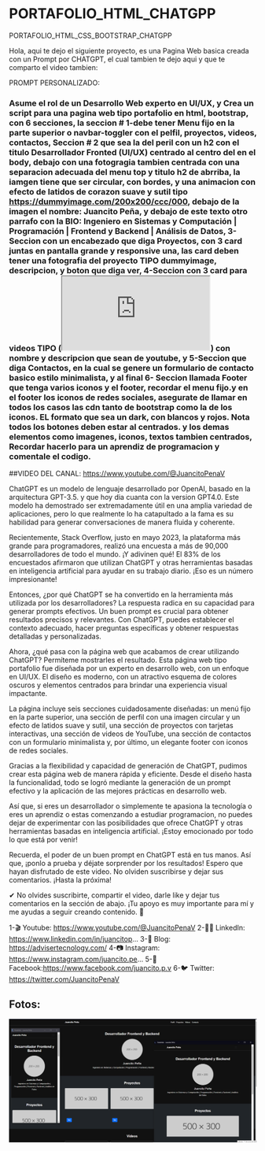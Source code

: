 # PORTAFOLIO_HTML_CHATGPP
PORTAFOLIO_HTML_CSS_BOOTSTRAP_CHATGPP

Hola, aqui te dejo el siguiente proyecto, es una Pagina Web basica creada con un Prompt por CHATGPT, el cual tambien te dejo aqui y que te comparto el video tambien:

PROMPT PERSONALIZADO:

### Asume el rol de un Desarrollo Web experto en UI/UX, y Crea un script para una pagina web tipo portafolio en html, bootstrap, con 6 secciones, la seccion # 1-debe tener Menu fijo en la parte superior o navbar-toggler con el pelfil, proyectos, videos, contactos, Seccion # 2 que sea la del peril con un h2 con el titulo Desarrollador Fronted (UI/UX) centrado al centro del en el body, debajo con una fotogragia tambien centrada con una separacion adecuada del menu top y titulo h2 de abrriba, la iamgen tiene que ser circular, con bordes, y una animacion con efecto de latidos de corazon suave y sutil tipo https://dummyimage.com/200x200/ccc/000,  debajo de la imagen el nombre: Juancito Peña, y debajo de este texto otro parrafo con la BIO: Ingeniero en Sistemas y Computación | Programación | Frontend y Backend | Análisis de Datos, 3-Seccion con un encabezado que diga Proyectos, con 3 card juntas en pantalla grande y responsive una, las card deben tener una fotografia del proyecto TIPO dummyimage, descripcion,  y boton que diga ver, 4-Seccion con 3 card  para videos TIPO (<iframe class="embed-responsive-item" src="https://www.youtube.com/embed/VIDEO_ID_1" allowfullscreen></iframe>) con nombre y descripcion que sean de youtube, y 5-Seccion que diga Contactos, en la cual se genere un formulario de contacto basico estilo minimalista, y al final 6- Seccion llamada Footer que tenga  varios iconos y el footer, recordar el menu fijo.y en el footer los iconos de redes sociales, asegurate de llamar en todos los casos las cdn tanto de bootstrap como la de los iconos. EL formato que sea un dark, con blancos y rojos. Nota todos los botones deben estar al centrados. y los demas elementos como imagenes, iconos, textos tambien centrados, Recordar hacerlo para un aprendiz de programacion y comentale el codigo.

##VIDEO DEL CANAL: https://www.youtube.com/@JuancitoPenaV

ChatGPT es un modelo de lenguaje desarrollado por OpenAI, basado en la arquitectura GPT-3.5. y que hoy dia cuanta con la version GPT4.0. Este modelo ha demostrado ser extremadamente útil en una amplia variedad de aplicaciones, pero lo que realmente lo ha catapultado a la fama es su habilidad para generar conversaciones de manera fluida y coherente.

Recientemente, Stack Overflow, justo en mayo 2023, la plataforma más grande para programadores, realizó una encuesta a más de 90,000 desarrolladores de todo el mundo. ¡Y adivinen qué! El 83% de los encuestados afirmaron que utilizan ChatGPT y otras herramientas basadas en inteligencia artificial para ayudar en su trabajo diario. ¡Eso es un número impresionante!

Entonces, ¿por qué ChatGPT se ha convertido en la herramienta más utilizada por los desarrolladores? La respuesta radica en su capacidad para generar prompts efectivos. Un buen prompt es crucial para obtener resultados precisos y relevantes. Con ChatGPT, puedes establecer el contexto adecuado, hacer preguntas específicas y obtener respuestas detalladas y personalizadas.

Ahora, ¿qué pasa con la página web que acabamos de crear utilizando ChatGPT? Permíteme mostrarles el resultado. Esta página web tipo portafolio fue diseñada por un experto en desarrollo web, con un enfoque en UI/UX. El diseño es moderno, con un atractivo esquema de colores oscuros y elementos centrados para brindar una experiencia visual impactante.

La página incluye seis secciones cuidadosamente diseñadas: un menú fijo en la parte superior, una sección de perfil con una imagen circular y un efecto de latidos suave y sutil, una sección de proyectos con tarjetas interactivas, una sección de videos de YouTube, una sección de contactos con un formulario minimalista y, por último, un elegante footer con iconos de redes sociales.

Gracias a la flexibilidad y capacidad de generación de ChatGPT, pudimos crear esta página web de manera rápida y eficiente. Desde el diseño hasta la funcionalidad, todo se logró mediante la generación de un prompt efectivo y la aplicación de las mejores prácticas en desarrollo web.

Así que, si eres un desarrollador o simplemente te apasiona la tecnología o eres un aprendiz o estas comenzando a estudiar programacion, no puedes dejar de experimentar con las posibilidades que ofrece ChatGPT y otras herramientas basadas en inteligencia artificial. ¡Estoy emocionado por todo lo que está por venir!

Recuerda, el poder de un buen prompt en ChatGPT está en tus manos. Así que, ¡ponlo a prueba y déjate sorprender por los resultados! Espero que hayan disfrutado de este video. No olviden suscribirse y dejar sus comentarios. ¡Hasta la próxima!

✔  No olvides suscribirte, compartir el video, darle like y dejar tus comentarios en la sección de abajo. ¡Tu apoyo es muy importante para mí  y me ayudas a seguir creando contenido. 💚

1-🎬 Youtube:  https://www.youtube.com/@JuancitoPenaV
2-👨‍💼 LinkedIn: https://www.linkedin.com/in/juancitop...
3-📰 Blog: https://advisertecnology.com/
4-📷 Instagram: https://www.instagram.com/juancito.pe...
5-📑 Facebook:https://www.facebook.com/juancito.p.v
6-🐦 Twitter: https://twitter.com/JuancitoPenaV


## Fotos:
![](PORTAFOLIO_CHATGPT_RESPONSIVE.png)
